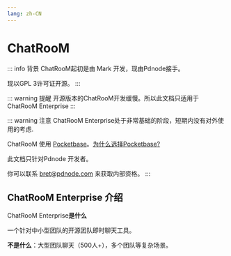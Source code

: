 ```yaml
---
lang: zh-CN
---
```

# ChatRooM <Badge type="tip" text="0.1.0" />

::: info 背景
ChatRooM起初是由 Mark 开发，现由Pdnode接手。

现以GPL 3许可证开源。
:::

::: warning 提醒
开源版本的ChatRooM开发缓慢。所以此文档只适用于ChatRooM Enterprise
:::


::: warning 注意
ChatRooM Enterprise处于非常基础的阶段，短期内没有对外使用的考虑.

ChatRooM 使用 [Pocketbase](https://pocketbase.io/)。[为什么选择Pocketbase?](/zh/chatroom/whypocketbase.md)

此文档只针对Pdnode 开发者。

你可以联系 bret@pdnode.com 来获取内部资格。
:::  

## ChatRooM Enterprise 介绍
ChatRooM Enterprise**是什么**

一个针对中小型团队的开源团队即时聊天工具。


**不是什么**：大型团队聊天（500人+），多个团队等复杂场景。